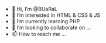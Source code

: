 - 👋 Hi, I’m @BUaRaL 
- 👀 I’m interested in HTML & CSS & JS 
- 🌱 I’m currently learning PHP 
- 💞️ I’m looking to collaborate on ...
- 📫 How to reach me ...

<!---
BUaRaL/BUaRaL is a ✨ special ✨ repository because its `README.md` (this file) appears on your GitHub profile.
You can click the Preview link to take a look at your changes.
--->
